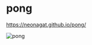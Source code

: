 # pong

https://neonagat.github.io/pong/

![pong](https://user-images.githubusercontent.com/73759315/158995861-6b5fd5ac-bc62-49cf-a03b-16a1bfca7459.png)
